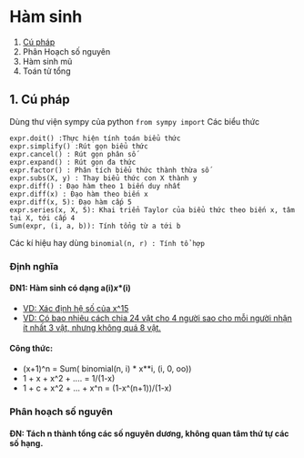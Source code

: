 # Hàm sinh
1. [Cú pháp](#introduction)
2. Phân Hoạch số nguyên
3. Hàm sinh mũ
4. Toán tử tổng
## 1. Cú pháp <a name="introduction"></a>
Dùng thư viện sympy của python
`from sympy import`
Các biểu thức
```
expr.doit() :Thực hiện tính toán biểu thức
expr.simplify() :Rút gọn biểu thức
expr.cancel() : Rút gọn phân số
expr.expand() : Rút gọn đa thức
expr.factor() : Phân tích biểu thức thành thừa số
expr.subs(X, y) : Thay biểu thức con X thành y
expr.diff() : Đạo hàm theo 1 biến duy nhất
expr.diff(x) : Đạo hàm theo biến x
expr.diff(x, 5): Đạo hàm cấp 5
expr.series(x, X, 5): Khai triển Taylor của biểu thức theo biến x, tâm tại X, tới cấp 4
Sum(expr, (i, a, b)): Tính tổng từ a tới b
```
Các kí hiệu hay dùng
`binomial(n, r) : Tính tổ hợp`
### Định nghĩa
#### ĐN1: Hàm sinh có dạng a(i)*x**(i)
* [VD: Xác định hệ số của x^15](XacDinhHeSo.ipynb)
* [VD: Có bao nhiêu cách chia 24 vật cho 4 người sao cho mỗi người nhận ít nhất 3 vật, nhưng không quá 8 vật.](SoCach.ipynb)
#### Công thức:
* (x+1)^n = Sum( binomial(n, i) * x**i, (i, 0, oo))
* 1 + x + x^2 + .... = 1/(1-x)
* 1 + c + x^2 + ... + x^n = (1-x^(n+1))/(1-x)
### Phân hoạch số nguyên
#### ĐN: Tách n thành tổng các số nguyên dương, không quan tâm thứ tự các số hạng.
